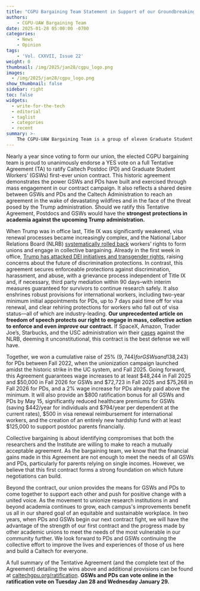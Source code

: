 ```yaml
---
title: "CGPU Bargaining Team Statement in Support of our Groundbreaking Tentative Agreement"
authors: 
    - CGPU-UAW Bargaining Team
date: 2025-01-28 05:00:00 -0700
categories:
    - News
    - Opinion
tags:
    - 'Vol. CXXVII, Issue 22'
weight: 0
thumbnail: /img/2025/jan28/cgpu_logo.png
images:
  - /img/2025/jan28/cgpu_logo.png
show_thumbnail: false
sidebar: right
toc: false
widgets:
  - write-for-the-tech
  - editorial
  - taglist
  - categories
  - recent
summary: >-
    The CGPU-UAW Bargaining Team is a group of eleven Graduate Student Workers and five Postdocs democratically elected to represent their peers in collective bargaining with the Caltech administration.
---
```


Nearly a year since voting to form our union, the elected CGPU bargaining team is proud to unanimously endorse a YES vote on a full Tentative Agreement (TA) to ratify Caltech Postdoc (PD) and Graduate Student Workers’ (GSWs) first-ever union contract. This historic agreement demonstrates the power GSWs and PDs have built and exercised through mass engagement in our contract campaign. It also reflects a shared desire between GSWs and PDs and the Caltech Administration to reach an agreement in the wake of devastating wildfires and in the face of the threat posed by the Trump administration. Should we ratify this Tentative Agreement, Postdocs and GSWs would have the **strongest protections in academia against the upcoming Trump administration.**

When Trump was in office last, Title IX was significantly weakened, visa renewal processes became increasingly complex, and the National Labor Relations Board (NLRB) [systematically rolled back](https://www.epi.org/publication/unprecedented-the-trump-nlrbs-attack-on-workers-rights/) workers’ rights to form unions and engage in collective bargaining. Already in the first week in office, [Trump has attacked DEI initiatives and transgender rights](https://www.nytimes.com/2025/01/25/us/politics/trump-immigration-climate-dei-policies.html), raising concerns about the future of discrimination protections. In contrast, this agreement secures enforceable protections against discrimination, harassment, and abuse, with a grievance process independent of Title IX and, if necessary, third party mediation within 90 days–with interim measures guaranteed for survivors to continue research safely. It also enshrines robust provisions for international workers, including two-year minimum initial appointments for PDs, up to 7 days paid time off for visa renewal, and clear rehiring protections for workers who fall out of visa status—all of which are industry-leading. **Our unprecedented article on freedom of speech protects our right to engage in mass, collective action to enforce and even *improve* our contract.** If SpaceX, Amazon, Trader Joe’s, Starbucks, and the USC administration win their [cases](https://www.epi.org/blog/whats-behind-the-corporate-effort-to-kneecap-the-national-labor-relations-board-spacex-amazon-trader-joes-and-starbucks-are-trying-to-have-the-nlrb-declared-unconstitutional/) against the NLRB, deeming it unconstitutional, this contract is the best defense we will have.

Together, we won a cumulative raise of 25% ($9,744) for GSWs and 13% ($8,243) for PDs between Fall 2022, when the unionization campaign launched amidst the historic strike in the UC system, and Fall 2025. Going forward, this Agreement guarantees wage increases to at least $48,244 in Fall 2025 and $50,000 in Fall 2026 for GSWs and $72,723 in Fall 2025 and $75,268 in Fall 2026 for PDs, and a 2% wage increase for PDs already paid above the minimum. It will also provide an $800 ratification bonus for all GSWs and PDs by May 15, significantly reduced healthcare premiums for GSWs (saving $442/year for individuals and $794/year per dependent at the current rates), $500 in visa renewal reimbursement for international workers, and the creation of an entirely new hardship fund with at least $125,000 to support postdoc parents financially.

Collective bargaining is about identifying compromises that both the researchers and the Institute are willing to make to reach a mutually acceptable agreement. As the bargaining team, we know that the financial gains made in this Agreement are not enough to meet the needs of all GSWs and PDs, particularly for parents relying on single incomes. However, we believe that this first contract forms a strong foundation on which future negotiations can build. 

Beyond the contract, our union provides the means for GSWs and PDs to come together to support each other and push for positive change with a united voice. As the movement to unionize research institutions in and beyond academia continues to grow, each campus's improvements benefit us all in our shared goal of an equitable and sustainable workplace. In two years, when PDs and GSWs begin our next contract fight, we will have the advantage of the strength of our first contract and the progress made by other academic unions to meet the needs of the most vulnerable in our community further. We look forward to PDs and GSWs continuing the collective effort to improve the lives and experiences of those of us here and build a Caltech for everyone.

A full summary of the Tentative Agreement (and the complete text of the Agreement) detailing the wins above and additional provisions can be found at [caltechgpu.org/ratification](https://caltechgpu.org/ratification/). **GSWs and PDs can vote online in the ratification vote on Tuesday Jan 28 and Wednesday January 29.**   
